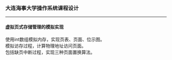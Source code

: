 ### 大连海事大学操作系统课程设计
---
#### 虚拟页式存储管理的模拟实现
使用int数组模拟内存，实现页表、页面、位示图。  
模拟访存过程，计算物理地址访问页面。  
包括缺页中断过程，实现三种页面置换算法。
